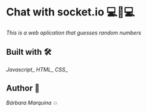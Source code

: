 # Chat with socket.io 💻🔄💻
_This is a web aplication that guesses random numbers_

## Built with 🛠️
_Javascript__
_HTML__
_CSS__

## Author 🙋
_Bárbara Marquina 💥_

